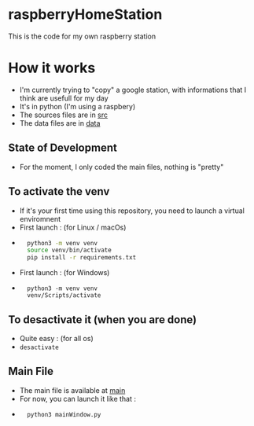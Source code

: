 # raspberryHomeStation
This is the code for my own raspberry station

# How it works 
- I'm currently trying to "copy" a google station, with informations that I think are usefull for my day 
- It's in python (I'm using a raspbery) 
- The sources files are in [src](src)
- The data files are in [data](data) 

## State of Development 
- For the moment, I only coded the main files, nothing is "pretty" 

## To activate the venv
- If it's your first time using this repository, you need to launch a virtual enviromnent 
- First launch : (for Linux / macOs)
- ```	bash 
	python3 -m venv venv
	source venv/bin/activate
	pip install -r requirements.txt
	```
- First launch : (for Windows)
- ```	shell
	python3 -m venv venv 
	venv/Scripts/activate
	```

## To desactivate it (when you are done)
- Quite easy : (for all os)
- `desactivate`

## Main File 
- The main file is available at [main](src/mainWindow.py)
- For now, you can launch it like that : 
- ```	root/src
	python3 mainWindow.py
	```
